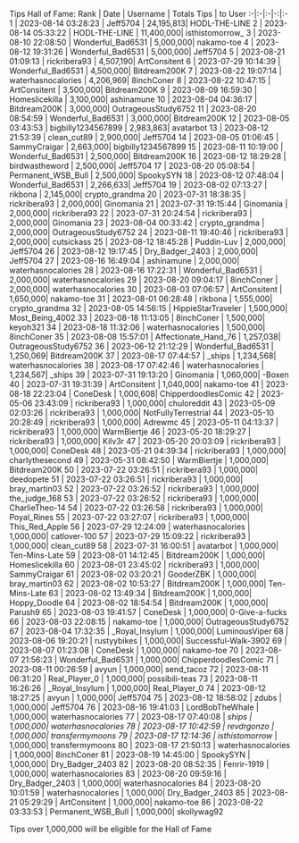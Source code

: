 Tips Hall of Fame:
Rank | Date | Username | Totals Tips | to User
:-|:-|:-|-:|:-
1 | 2023-08-14 03:28:23 | Jeff5704 | 24,195,813| HODL-THE-LINE
2 | 2023-08-14 05:33:22 | HODL-THE-LINE | 11,400,000| isthistomorrow_
3 | 2023-08-10 22:08:50 | Wonderful_Bad6531 | 5,000,000| nakamo-toe
4 | 2023-08-12 19:31:26 | Wonderful_Bad6531 | 5,000,000| Jeff5704
5 | 2023-08-21 01:09:13 | rickribera93 | 4,507,190| ArtConsitent
6 | 2023-07-29 10:14:39 | Wonderful_Bad6531 | 4,500,000| Bitdream200K
7 | 2023-08-22 19:07:14 | waterhasnocalories | 4,206,969| 8inchConer
8 | 2023-08-22 10:47:15 | ArtConsitent | 3,500,000| Bitdream200K
9 | 2023-08-09 16:59:30 | Homeslicekilla | 3,100,000| ashinamune
10 | 2023-08-04 04:36:17 | Bitdream200K | 3,000,000| OutrageousStudy6752
11 | 2023-08-20 08:54:59 | Wonderful_Bad6531 | 3,000,000| Bitdream200K
12 | 2023-08-05 03:43:53 | bigbilly1234567899 | 2,983,863| avatarbot
13 | 2023-08-12 21:53:39 | clean_cut89 | 2,900,000| Jeff5704
14 | 2023-08-05 01:06:45 | SammyCraigar | 2,663,000| bigbilly1234567899
15 | 2023-08-11 10:19:00 | Wonderful_Bad6531 | 2,500,000| Bitdream200K
16 | 2023-08-12 18:29:28 | birdwastheword | 2,500,000| Jeff5704
17 | 2023-08-20 05:08:54 | Permanent_WSB_Bull | 2,500,000| SpookySYN
18 | 2023-08-12 07:48:04 | Wonderful_Bad6531 | 2,266,633| Jeff5704
19 | 2023-08-02 07:13:27 | rikbona | 2,145,000| crypto_grandma
20 | 2023-07-31 18:38:35 | rickribera93 | 2,000,000| Ginomania
21 | 2023-07-31 19:15:44 | Ginomania | 2,000,000| rickribera93
22 | 2023-07-31 20:24:54 | rickribera93 | 2,000,000| Ginomania
23 | 2023-08-04 00:33:42 | crypto_grandma | 2,000,000| OutrageousStudy6752
24 | 2023-08-11 19:40:46 | rickribera93 | 2,000,000| cutsickass
25 | 2023-08-12 18:45:28 | Puddin-Luv | 2,000,000| Jeff5704
26 | 2023-08-12 19:17:45 | Dry_Badger_2403 | 2,000,000| Jeff5704
27 | 2023-08-16 16:49:04 | ashinamune | 2,000,000| waterhasnocalories
28 | 2023-08-16 17:22:31 | Wonderful_Bad6531 | 2,000,000| waterhasnocalories
29 | 2023-08-20 09:04:17 | 8inchConer | 2,000,000| waterhasnocalories
30 | 2023-08-03 07:06:57 | ArtConsitent | 1,650,000| nakamo-toe
31 | 2023-08-01 06:28:48 | rikbona | 1,555,000| crypto_grandma
32 | 2023-08-05 14:56:15 | HippieStarTraveler | 1,500,000| Most_Being_4002
33 | 2023-08-18 11:13:05 | 8inchConer | 1,500,000| keyoh321
34 | 2023-08-18 11:32:06 | waterhasnocalories | 1,500,000| 8inchConer
35 | 2023-08-08 15:57:01 | Affectionate_Hand_76 | 1,257,038| OutrageousStudy6752
36 | 2023-06-12 21:12:29 | Wonderful_Bad6531 | 1,250,069| Bitdream200K
37 | 2023-08-17 07:44:57 | _ships | 1,234,568| waterhasnocalories
38 | 2023-08-17 07:42:46 | waterhasnocalories | 1,234,567| _ships
39 | 2023-07-31 19:13:20 | Ginomania | 1,060,000| -Boxen
40 | 2023-07-31 19:31:39 | ArtConsitent | 1,040,000| nakamo-toe
41 | 2023-08-18 22:23:04 | ConeDesk | 1,000,608| ChipperdoodlesComic
42 | 2023-05-06 23:43:09 | rickribera93 | 1,000,000| chuloreddit
43 | 2023-05-09 02:03:26 | rickribera93 | 1,000,000| NotFullyTerrestrial
44 | 2023-05-10 20:28:49 | rickribera93 | 1,000,000| Adrewmc
45 | 2023-05-11 04:13:37 | rickribera93 | 1,000,000| WarmBiertje
46 | 2023-05-20 18:29:27 | rickribera93 | 1,000,000| Kilv3r
47 | 2023-05-20 20:03:09 | rickribera93 | 1,000,000| ConeDesk
48 | 2023-05-21 04:39:34 | rickribera93 | 1,000,000| charlythesecond
49 | 2023-05-31 08:42:50 | WarmBiertje | 1,000,000| Bitdream200K
50 | 2023-07-22 03:26:51 | rickribera93 | 1,000,000| deedopete
51 | 2023-07-22 03:26:51 | rickribera93 | 1,000,000| bray_martin03
52 | 2023-07-22 03:26:52 | rickribera93 | 1,000,000| the_judge_168
53 | 2023-07-22 03:26:52 | rickribera93 | 1,000,000| CharlieTheo-14
54 | 2023-07-22 03:26:58 | rickribera93 | 1,000,000| Poyal_Rines
55 | 2023-07-22 03:27:07 | rickribera93 | 1,000,000| This_Red_Apple
56 | 2023-07-29 12:24:09 | waterhasnocalories | 1,000,000| catlover-100
57 | 2023-07-29 15:09:22 | rickribera93 | 1,000,000| clean_cut89
58 | 2023-07-31 16:00:51 | avatarbot | 1,000,000| Ten-Mins-Late
59 | 2023-08-01 14:12:45 | Bitdream200K | 1,000,000| Homeslicekilla
60 | 2023-08-01 23:45:02 | rickribera93 | 1,000,000| SammyCraigar
61 | 2023-08-02 03:20:21 | GooderZBK | 1,000,000| bray_martin03
62 | 2023-08-02 10:53:27 | Bitdream200K | 1,000,000| Ten-Mins-Late
63 | 2023-08-02 13:49:34 | Bitdream200K | 1,000,000| Hoppy_Doodle
64 | 2023-08-02 18:54:54 | Bitdream200K | 1,000,000| Parush9
65 | 2023-08-03 19:41:57 | ConeDesk | 1,000,000| 0-Give-a-fucks
66 | 2023-08-03 22:08:15 | nakamo-toe | 1,000,000| OutrageousStudy6752
67 | 2023-08-04 17:32:35 | _Royal_Insylum | 1,000,000| LuminousViper
68 | 2023-08-06 19:20:21 | rustyybikes | 1,000,000| Successful-Walk-3902
69 | 2023-08-07 01:23:08 | ConeDesk | 1,000,000| nakamo-toe
70 | 2023-08-07 21:56:23 | Wonderful_Bad6531 | 1,000,000| ChipperdoodlesComic
71 | 2023-08-11 00:26:59 | avyun | 1,000,000| send_tacoz
72 | 2023-08-11 06:31:20 | Real_Player_0 | 1,000,000| possibili-teas
73 | 2023-08-11 16:26:26 | _Royal_Insylum | 1,000,000| Real_Player_0
74 | 2023-08-12 18:27:25 | avyun | 1,000,000| Jeff5704
75 | 2023-08-12 18:58:02 | zdubs | 1,000,000| Jeff5704
76 | 2023-08-16 19:41:03 | LordBobTheWhale | 1,000,000| waterhasnocalories
77 | 2023-08-17 07:40:08 | _ships | 1,000,000| waterhasnocalories
78 | 2023-08-17 10:42:59 | revdrgonzo | 1,000,000| transfermymoons
79 | 2023-08-17 12:14:36 | isthistomorrow_ | 1,000,000| transfermymoons
80 | 2023-08-17 21:50:13 | waterhasnocalories | 1,000,000| 8inchConer
81 | 2023-08-19 14:45:00 | SpookySYN | 1,000,000| Dry_Badger_2403
82 | 2023-08-20 08:52:35 | Fenrir-1919 | 1,000,000| waterhasnocalories
83 | 2023-08-20 09:59:16 | Dry_Badger_2403 | 1,000,000| waterhasnocalories
84 | 2023-08-20 10:01:59 | waterhasnocalories | 1,000,000| Dry_Badger_2403
85 | 2023-08-21 05:29:29 | ArtConsitent | 1,000,000| nakamo-toe
86 | 2023-08-22 03:33:53 | Permanent_WSB_Bull | 1,000,000| skollywag92

Tips over 1,000,000 will be eligible for the Hall of Fame
